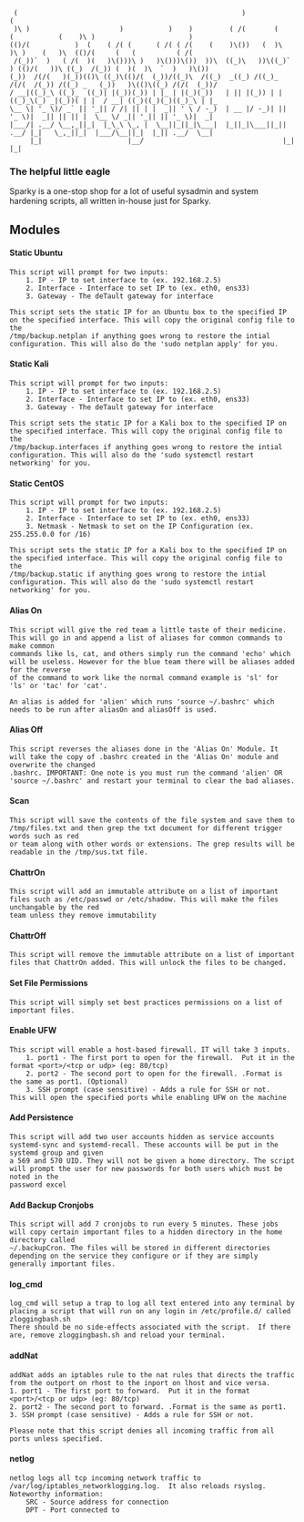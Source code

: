      (                                                       )                                 (                             
     )\ )                      )           )    )         ( /(       (        (           (    )\ )                       )  
    (()/(           )  (    ( /( (      ( /( ( /(    (    )\())   (  )\       )\ )    (   )\  (()/(     (   (          ( /(  
     /(_))`  )   ( /(  )(   )\()))\ )   )\()))\())  ))\  ((_)\   ))\((_)`  ) (()/(   ))\ ((_)  /(_)) (  )(  )\  `  )   )\()) 
    (_))  /(/(   )(_))(()\ ((_)\(()/(  (_))/((_)\  /((_)  _((_) /((_)_  /(/(  /(_)) /((_) _   (_))   )\(()\((_) /(/(  (_))/  
    / __|((_)_\ ((_)_  ((_)| |(_))(_)) | |_ | |(_)(_))   | || |(_)) | |((_)_\(_) _|(_))( | |  / __| ((_)((_)(_)((_)_\ | |_   
    \__ \| '_ \)/ _` || '_|| / /| || | |  _|| ' \ / -_)  | __ |/ -_)| || '_ \)|  _|| || || |  \__ \/ _|| '_|| || '_ \)|  _|  
    |___/| .__/ \__,_||_|  |_\_\ \_, |  \__||_||_|\___|  |_||_|\___||_|| .__/ |_|   \_,_||_|  |___/\__||_|  |_|| .__/  \__|  
         |_|                     |__/                                  |_|                                     |_|            

### The helpful little eagle

Sparky is a one-stop shop for a lot of useful sysadmin and system hardening scripts, all written in-house just for Sparky.  

## Modules
	
#### Static Ubuntu
	This script will prompt for two inputs:
		1. IP - IP to set interface to (ex. 192.168.2.5)
		2. Interface - Interface to set IP to (ex. eth0, ens33)
		3. Gateway - The deTault gateway for interface
		
	This script sets the static IP for an Ubuntu box to the specified IP on the specified interface. This will copy the original config file to the
	/tmp/backup.netplan if anything goes wrong to restore the intial configuration. This will also do the 'sudo netplan apply' for you.
	
#### Static Kali
	This script will prompt for two inputs:
		1. IP - IP to set interface to (ex. 192.168.2.5)
		2. Interface - Interface to set IP to (ex. eth0, ens33) 
		3. Gateway - The deTault gateway for interface
		
	This script sets the static IP for a Kali box to the specified IP on the specified interface. This will copy the original config file to the
	/tmp/backup.interfaces if anything goes wrong to restore the intial configuration. This will also do the 'sudo systemctl restart networking' for you.
	
#### Static CentOS
	This script will prompt for two inputs:
		1. IP - IP to set interface to (ex. 192.168.2.5)
		2. Interface - Interface to set IP to (ex. eth0, ens33) 
		3. Netmask - Netmask to set on the IP Configuration (ex. 255.255.0.0 for /16)
		
	This script sets the static IP for a Kali box to the specified IP on the specified interface. This will copy the original config file to the
	/tmp/backup.static if anything goes wrong to restore the intial configuration. This will also do the 'sudo systemctl restart networking' for you.
	
#### Alias On
	This script will give the red team a little taste of their medicine. This will go in and append a list of aliases for common commands to make common
	commands like ls, cat, and others simply run the command 'echo' which will be useless. However for the blue team there will be aliases added for the reverse
	of the command to work like the normal command example is 'sl' for 'ls' or 'tac' for 'cat'. 
	
	An alias is added for 'alien' which runs 'source ~/.bashrc' which needs to be run after aliasOn and aliasOff is used.  
	
#### Alias Off
	This script reverses the aliases done in the 'Alias On' Module. It will take the copy of .bashrc created in the 'Alias On' module and overwrite the changed
	.bashrc. IMPORTANT: One note is you must run the command 'alien' OR 'source ~/.bashrc' and restart your terminal to clear the bad aliases.
	
#### Scan
	This script will save the contents of the file system and save them to /tmp/files.txt and then grep the txt document for different trigger words such as red
	or team along with other words or extensions. The grep results will be readable in the /tmp/sus.txt file.
	
#### ChattrOn
	This script will add an immutable attribute on a list of important files such as /etc/passwd or /etc/shadow. This will make the files unchangable by the red
	team unless they remove immutability
	
#### ChattrOff
	This script will remove the immutable attribute on a list of important files that ChattrOn added. This will unlock the files to be changed.
	
#### Set File Permissions
	This script will simply set best practices permissions on a list of important files.

#### Enable UFW
	This script will enable a host-based firewall. IT will take 3 inputs.
		1. port1 - The first port to open for the firewall.  Put it in the format <port>/<tcp or udp> (eg: 80/tcp)
		2. port2 - The second port to open for the firewall. .Format is the same as port1. (Optional)
		3. SSH prompt (case sensitive) - Adds a rule for SSH or not. 
	This will open the specified ports while enabling UFW on the machine
	
#### Add Persistence
	This script will add two user accounts hidden as service accounts systemd-sync and systemd-recall. These accounts will be put in the systemd group and given
	a 569 and 570 UID. They will not be given a home directory. The script will prompt the user for new passwords for both users which must be noted in the
	password excel
	
#### Add Backup Cronjobs
	This script will add 7 cronjobs to run every 5 minutes. These jobs will copy certain important files to a hidden directory in the home directory called
	~/.backupCron. The files will be stored in different directories depending on the service they configure or if they are simply generally important files.

#### log_cmd
	log_cmd will setup a trap to log all text entered into any terminal by placing a script that will run on any login in /etc/profile.d/ called zloggingbash.sh
	There should be no side-effects associated with the script.  If there are, remove zloggingbash.sh and reload your terminal.  
	
#### addNat
	addNat adds an iptables rule to the nat rules that directs the traffic from the outport on rhost to the inport on lhost and vice versa.
	1. port1 - The first port to forward.  Put it in the format <port>/<tcp or udp> (eg: 80/tcp)
	2. port2 - The second port to forward. .Format is the same as port1. 
	3. SSH prompt (case sensitive) - Adds a rule for SSH or not.  
	
	Please note that this script denies all incoming traffic from all ports unless specified.  
	
#### netlog
	netlog logs all tcp incoming network traffic to /var/log/iptables_networklogging.log.  It also reloads rsyslog.  
	Noteworthy information:
		SRC - Source address for connection
		DPT - Port connected to
